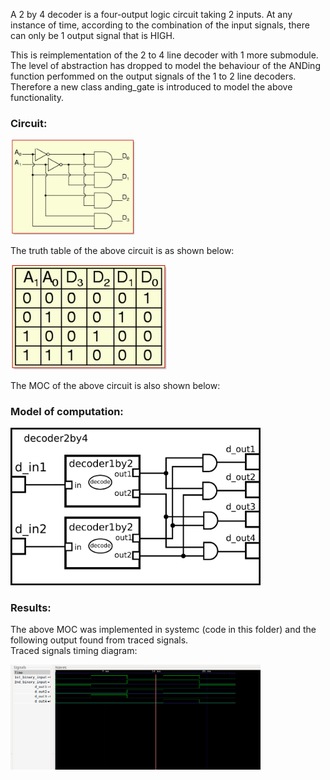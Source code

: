 A 2 by 4  decoder is a four-output logic circuit taking  2 inputs. At any instance of time, according to the combination of the input signals, there can only be 1 output signal that is HIGH. 

This is reimplementation of the 2 to 4 line decoder with 1 more submodule. The level of abstraction has dropped to model the behaviour of the ANDing function perfommed on the output signals of the 1 to 2 line decoders.
Therefore a new class anding_gate is introduced to model the above functionality.
 
### Circuit:
<p align="left">
  <img src="images/2-to-4-Decoder-Circuit.jpg" width="200"/>
</p>

The truth table of the above circuit is as shown below:

<p align="left">
  <img src="images/truth-table.jpg" width="250"/>
</p>

The MOC of the above circuit is also shown below:

### Model of computation:
<p align="left">
  <img src="images/moc.png" width="400"/>
</p>

### Results:

The above MOC was implemented in systemc (code in this folder) and the following output found from traced signals.<br>
Traced signals timing diagram:

<p align="left">
  <img src="images/timing_diagram.png" width="400"/>
<p>

